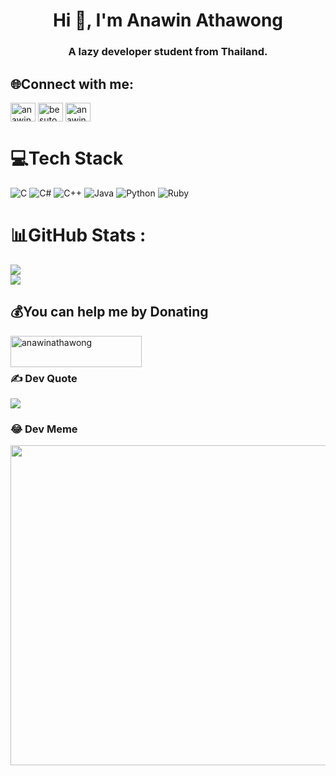 <h1 align="center">Hi 👋, I'm Anawin Athawong</h1>
<h3 align="center">A lazy developer student from Thailand.</h3>

## 🌐Connect with me:
<p align="left">

<a href="https://fb.com/anawinathawong" target="blank"><img align="center" src="https://raw.githubusercontent.com/rahuldkjain/github-profile-readme-generator/master/src/images/icons/Social/facebook.svg" alt="anawinathawong" height="30" width="40" /></a>
<a href="https://instagram.com/besuto.a" target="blank"><img align="center" src="https://raw.githubusercontent.com/rahuldkjain/github-profile-readme-generator/master/src/images/icons/Social/instagram.svg" alt="besuto.a" height="30" width="40" /></a>
 <a href="https://linkedin.com/in/anawin-a" target="blank"><img align="center" src="https://raw.githubusercontent.com/rahuldkjain/github-profile-readme-generator/master/src/images/icons/Social/linked-in-alt.svg" alt="anawin-a" height="30" width="40" /></a>
</p>

# 💻Tech Stack
![C](https://img.shields.io/badge/c-%2300599C.svg?style=flat&logo=c&logoColor=white) ![C#](https://img.shields.io/badge/c%23-%23239120.svg?style=flat&logo=c-sharp&logoColor=white) ![C++](https://img.shields.io/badge/c++-%2300599C.svg?style=flat&logo=c%2B%2B&logoColor=white) ![Java](https://img.shields.io/badge/java-%23ED8B00.svg?style=flat&logo=java&logoColor=white) ![Python](https://img.shields.io/badge/python-3670A0?style=flat&logo=python&logoColor=ffdd54) ![Ruby](https://img.shields.io/badge/ruby-%23CC342D.svg?style=flat&logo=ruby&logoColor=white)
# 📊GitHub Stats :
![](https://github-readme-stats.vercel.app/api?username=greede14&theme=dracula&hide_border=true&include_all_commits=true&count_private=true)<br/>
![](https://github-readme-streak-stats.herokuapp.com/?user=greede14&theme=dracula&hide_border=true)<br/>

 ## 💰You can help me by Donating
<p><a href="https://ko-fi.com/anawinathawong"> <img align="left" src="https://cdn.ko-fi.com/cdn/kofi3.png?v=3" height="50" width="210" alt="anawinathawong" /></a></p><br><br>



### ✍️ Dev Quote
![](https://quotes-github-readme.vercel.app/api?type=vetical&theme=radical)

### 😂 Dev Meme
<img src="https://random-memer.herokuapp.com/" width="512px"/>
